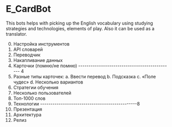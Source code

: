 # E_CardBot
This bots helps with picking up the English vocabulary using studying strategies and technologies, elements of play. Also it can be used as a translator.

0.  Настройка инструментов
1.	API словарей 
2.	Переводчик
3.	Накапливание данных
4.	Карточки (помню/не помню)
---------------------------------------------- 4
5.	Разные типы карточек:
    a.	Ввести перевод
    b.	Подсказка
    c.	«Поле чудес»
    d.	Несколько вариантов
6.	Стратегии обучения
7.	Несколько пользователей
8.	Топ-1000 слов
9.	Технологии
-----------------------------------------------8
10.	Презентация
11. Архитектура
12. Релиз
